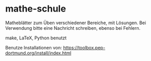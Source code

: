 # mathe-schule
Matheblätter zum Üben verschiedener Bereiche, mit Lösungen.
Bei Verwendung bitte eine Nachricht schreiben, ebenso bei Fehlern.

make, LaTeX, Python benutzt

Benutze Installationen von: https://toolbox.pep-dortmund.org/install/index.html
